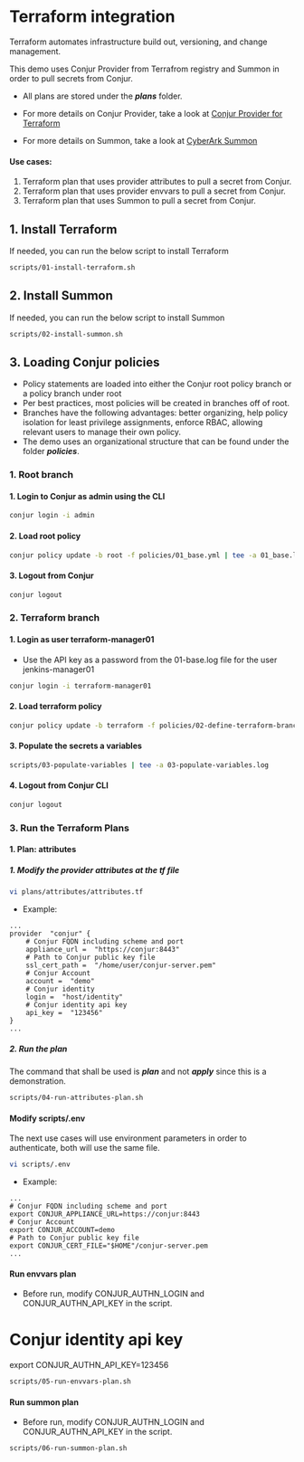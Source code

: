 # Terraform integration

Terraform automates infrastructure build out, versioning, and change management. 

This demo uses Conjur Provider from Terrafrom registry and Summon in order to pull secrets from Conjur.

- All plans are stored under the ***plans*** folder.

- For more details on Conjur Provider, take a look at [Conjur Provider for Terraform](https://registry.terraform.io/providers/cyberark/conjur/latest/docs)

- For more details on Summon, take a look at [CyberArk Summon](https://cyberark.github.io/summon/)

#### Use cases:
1. Terraform plan that uses provider attributes to pull a secret from Conjur.
2. Terraform plan that uses provider envvars to pull a secret from Conjur.
3. Terraform plan that uses Summon to pull a secret from Conjur.

## 1. Install Terraform
If needed, you can run the below script to install Terraform
```bash
scripts/01-install-terraform.sh
```

## 2. Install Summon
If needed, you can run the below script to install Summon
```bash
scripts/02-install-summon.sh
```

## 3. Loading Conjur policies
- Policy statements are loaded into either the Conjur  root policy branch or a policy branch under root
- Per best practices, most policies will be created in branches off of root. 
- Branches have the following advantages: better organizing, help policy isolation for least privilege assignments, enforce RBAC, allowing relevant users to manage their own policy.
- The demo uses an organizational structure that can be found under the folder ***policies***.
### 1. Root branch
#### 1. Login to Conjur as admin using the CLI
```bash
conjur login -i admin
```
#### 2. Load root policy
```bash
conjur policy update -b root -f policies/01_base.yml | tee -a 01_base.log
```
#### 3. Logout from Conjur
```Bash
conjur logout
```
### 2. Terraform branch
#### 1. Login as user terraform-manager01
- Use the API key as a password from the 01-base.log file for the user jenkins-manager01
```bash
conjur login -i terraform-manager01
```
#### 2. Load terraform policy
```bash
conjur policy update -b terraform -f policies/02-define-terraform-branch.yml | tee -a 02-define-terraform-branch.log
```
#### 3. Populate the secrets a variables
```Bash
scripts/03-populate-variables | tee -a 03-populate-variables.log
```
#### 4. Logout from Conjur CLI
```Bash
conjur logout
```
### 3. Run the Terraform Plans
#### 1. Plan: attributes
##### 1. Modify the provider attributes at the tf file 
```bash
vi plans/attributes/attributes.tf
```
- Example:
```properties
...
provider  "conjur" {
	# Conjur FQDN including scheme and port
	appliance_url =  "https://conjur:8443"
	# Path to Conjur public key file
	ssl_cert_path =  "/home/user/conjur-server.pem"
	# Conjur Account
	account =  "demo"
	# Conjur identity
	login =  "host/identity"
	# Conjur identity api key
	api_key =  "123456"
}
...
```
##### 2. Run the plan
The command that shall be used is ***plan*** and not ***apply*** since this is a demonstration.
```bash
scripts/04-run-attributes-plan.sh
```
#### Modify scripts/.env
The next use cases will use environment parameters in order to authenticate, both will use the same file.
```bash
vi scripts/.env
```
- Example:
```properties
...
# Conjur FQDN including scheme and port
export CONJUR_APPLIANCE_URL=https://conjur:8443
# Conjur Account
export CONJUR_ACCOUNT=demo
# Path to Conjur public key file
export CONJUR_CERT_FILE="$HOME"/conjur-server.pem
...
```
#### Run envvars plan
- Before run, modify CONJUR_AUTHN_LOGIN and CONJUR_AUTHN_API_KEY in the script.
# Conjur identity api key
export CONJUR_AUTHN_API_KEY=123456
```bash
scripts/05-run-envvars-plan.sh
```
#### Run summon plan
- Before run, modify CONJUR_AUTHN_LOGIN and CONJUR_AUTHN_API_KEY in the script.
```bash
scripts/06-run-summon-plan.sh
```

